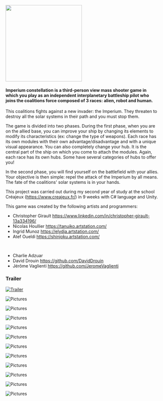 <img src="https://raw.githubusercontent.com/JeromeVaglienti/Imperium-Constellation/master/PreviewPictures/Logo_Final_-_Noir.png" width="250">

#### Imperium constellation is a third-person view mass shooter game in which you play as an independent interplanetary battleship pilot who joins the coalitions force composed of 3 races: alien, robot and human. 

This coalitions fights against a new invader: the Imperium.
They threaten to destroy all the solar systems in their path and you must stop them. 

The game is divided into two phases. During the first phase, when you are on the allied base, you can improve your ship by changing its elements to modify its characteristics (ex: change the type of weapons).
Each race has its own modules with their own advantage/disadvantage and with a unique visual appearance.
You can also completely change your hub. It is the central part of the ship on which you come to attach the modules.
Again, each race has its own hubs. Some have several categories of hubs to offer you!

In the second phase, you will find yourself on the battlefield with your allies.
Your objective is then simple: repel the attack of the Imperium by all means.
The fate of the coalitions' solar systems is in your hands.


This project was carried out during my second year of study at the school Créajeux (https://www.creajeux.fr/) in 9 weeks with C# language and Unity.

This game was created by the following artists and programmers:

* Christopher Girault https://www.linkedin.com/in/christopher-girault-13a334196/
* Nicolas Houllier https://tanuiko.artstation.com/
* Ingrid Munoz https://elydja.artstation.com/
* Atef Oueldi https://shinjoku.artstation.com/
</br>

* Charlie Adzuar
* David Drouin https://github.com/DavidDrouin
* Jérôme Vaglienti https://github.com/JeromeVaglienti

### Trailer
[![Trailer](https://raw.githubusercontent.com/JeromeVaglienti/Imperium-Constellation/master/PreviewPictures/trailer.png)](https://www.youtube.com/watch?v=-OnDt-9Z288)

![Pictures](https://raw.githubusercontent.com/JeromeVaglienti/Imperium-Constellation/master/PreviewPictures/0.png)

![Pictures](https://raw.githubusercontent.com/JeromeVaglienti/Imperium-Constellation/master/PreviewPictures/1.png)

![Pictures](https://raw.githubusercontent.com/JeromeVaglienti/Imperium-Constellation/master/PreviewPictures/2.png)

![Pictures](https://raw.githubusercontent.com/JeromeVaglienti/Imperium-Constellation/master/PreviewPictures/3.png)

![Pictures](https://raw.githubusercontent.com/JeromeVaglienti/Imperium-Constellation/master/PreviewPictures/4.png)

![Pictures](https://raw.githubusercontent.com/JeromeVaglienti/Imperium-Constellation/master/PreviewPictures/5.png)

![Pictures](https://raw.githubusercontent.com/JeromeVaglienti/Imperium-Constellation/master/PreviewPictures/7.png)

![Pictures](https://raw.githubusercontent.com/JeromeVaglienti/Imperium-Constellation/master/PreviewPictures/8.png)

![Pictures](https://raw.githubusercontent.com/JeromeVaglienti/Imperium-Constellation/master/PreviewPictures/9.png)

![Pictures](https://raw.githubusercontent.com/JeromeVaglienti/Imperium-Constellation/master/PreviewPictures/10.png)

![Pictures](https://raw.githubusercontent.com/JeromeVaglienti/Imperium-Constellation/master/PreviewPictures/11.png)
